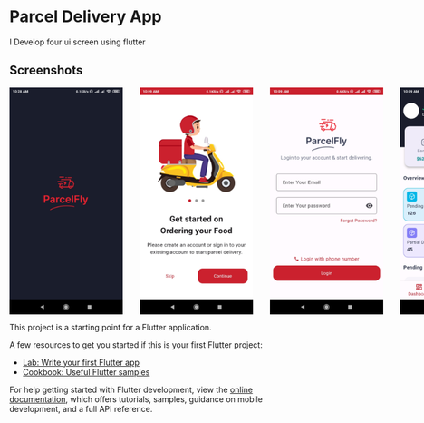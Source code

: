 # Parcel Delivery App

I Develop four ui screen using flutter

## Screenshots

<div style="display:flex">
    <img src="screenshots/Screenshot_01.jpg" alt="Home Screen" width="200" height="400" style="margin-right: 30px;">
    <img src="screenshots/Screenshot_02.jpg" alt="Home Screen" width="200" height="400" style="margin-right: 30px">
    <img src="screenshots/Screenshot_03.jpg" alt="Home Screen" width="200" height="400" style="margin-right: 30px">
    <img src="screenshots/Screenshot_04.jpg" alt="Home Screen" width="200" height="400" style="margin-right: 30px">
    <img src="screenshots/Screenshot_05.jpg" alt="Home Screen" width="200" height="400" style="margin-right: 30px">
</div>

This project is a starting point for a Flutter application.

A few resources to get you started if this is your first Flutter project:

- [Lab: Write your first Flutter app](https://docs.flutter.dev/get-started/codelab)
- [Cookbook: Useful Flutter samples](https://docs.flutter.dev/cookbook)

For help getting started with Flutter development, view the
[online documentation](https://docs.flutter.dev/), which offers tutorials,
samples, guidance on mobile development, and a full API reference.
